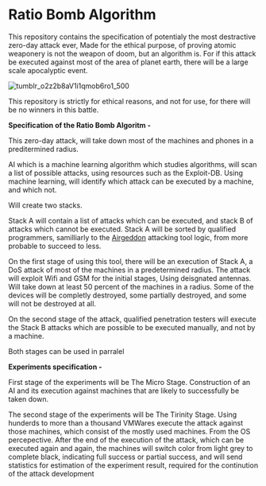 # Ratio Bomb Algorithm

This repository contains the specification of potentialy the most destractive zero-day attack ever,
Made for the ethical purpose, of proving atomic weaponery is not the weapon of doom, but an algorithm is.
For if this attack be executed against most of the area of planet earth, there will be a large scale apocalyptic event.

![tumblr_o2z2b8aV1i1qmob6ro1_500](https://user-images.githubusercontent.com/88146003/128008308-237395f6-dce3-4f34-bc2a-e289e203d21d.gif)

This repository is strictly for ethical reasons, and not for use, for there will be no winners in this battle.

**Specification of the Ratio Bomb Algoritm -**

This zero-day attack, will take down most of the machines and phones in a preditermined radius.

AI which is a machine learning algorithm which studies algorithms, will scan a list of possible attacks,
using resources such as the Exploit-DB. Using machine learning, will identify which attack can be executed by a machine,
and which not.

Will create two stacks.

Stack A will contain a list of attacks which can be executed, and stack B of attacks which cannot be executed.
Stack A will be sorted by qualified programmers, samilliarly to the [Airgeddon](https://github.com/v1s1t0r1sh3r3/airgeddon) attacking tool logic, from more probable to succeed to less.

On the first stage of using this tool, there will be an execution of Stack A, a DoS attack of most of the machines in a predetermined radius.
The attack will exploit Wifi and GSM for the initial stages, Using deisgnated antennas. Will take down at least 50 percent of the machines in a radius.
Some of the devices will be completly destroyed, some partially destroyed, and some will not be destroyed at all.

On the second stage of the attack, qualified penetration testers will execute the Stack B attacks which are possible to be executed manually,
and not by a machine.

Both stages can be used in parralel

**Experiments specification -**

First stage of the experiments will be The Micro Stage. Construction of an AI and its execution against machines that are likely to successfully be taken down.

The second stage of the experiments will be The Tirinity Stage. Using hunderds to more than a thousand VMWares execute the attack against those machines,
which consist of the mostly used machines. From the OS percepective. After the end of the execution of the attack, which can be executed again and again,
the machines will switch color from light grey to complete black, indicating full success or partial success, and will send statistics for estimation of the
experiment result, required for the continution of the attack development
